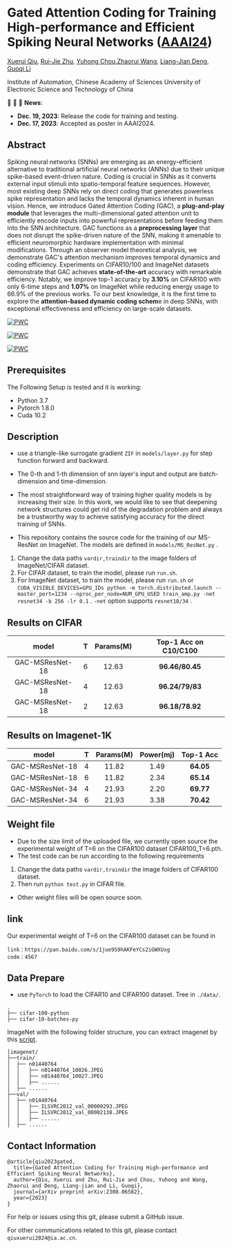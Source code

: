 # Gated Attention Coding for Training High-performance and Efficient Spiking Neural Networks ([AAAI24](https://arxiv.org/abs/2308.06582))

[Xuerui Qiu](https://scholar.google.com/citations?user=bMwW4e8AAAAJ&hl=zh-CN), [Rui-Jie Zhu](https://scholar.google.com/citations?user=08ITzJsAAAAJ&hl=zh-CN), [Yuhong Chou](),[Zhaorui Wang](), [Liang-Jian Deng](https://scholar.google.com/citations?user=TZs9NxkAAAAJ&hl=zh-CN), [Guoqi Li](https://scholar.google.com/citations?user=qCfE--MAAAAJ&)

Institute of Automation, Chinese Academy of Sciences
University of Electronic Science and Technology of China

:rocket:  :rocket:  :rocket: **News**:

- **Dec. 19, 2023**: Release the code for training and testing.
- **Dec. 17, 2023**: Accepted as poster in AAAI2024.

## Abstract
Spiking neural networks (SNNs) are emerging as an energy-efficient alternative to traditional artificial neural networks (ANNs) due to their unique spike-based event-driven nature. Coding is crucial in SNNs as it converts external input stimuli into spatio-temporal feature sequences. However, most existing deep SNNs rely on direct coding that generates powerless spike representation and lacks the temporal dynamics inherent in human vision. Hence, we introduce Gated Attention Coding (GAC), a **plug-and-play module** that leverages the multi-dimensional gated attention unit to efficiently encode inputs into powerful representations before feeding them into the SNN architecture. GAC functions as a **preprocessing layer** that does not disrupt the spike-driven nature of the SNN, making it amenable to efficient neuromorphic hardware implementation with minimal modifications. Through an observer model theoretical analysis, we demonstrate GAC's attention mechanism improves temporal dynamics and coding efficiency. Experiments on CIFAR10/100 and ImageNet datasets demonstrate that GAC achieves **state-of-the-art** accuracy with remarkable efficiency. Notably, we improve top-1 accuracy by **3.10\%** on CIFAR100 with only 6-time steps and **1.07\%** on ImageNet while reducing energy usage to 66.9\% of the previous works. To our best knowledge, it is the first time to explore the **attention-based dynamic coding schem**e in deep SNNs, with exceptional effectiveness and efficiency on large-scale datasets.

[![PWC](https://img.shields.io/endpoint.svg?url=https://paperswithcode.com/badge/gated-attention-coding-for-training-high/image-classification-on-cifar-10)](https://paperswithcode.com/sota/image-classification-on-cifar-10?p=gated-attention-coding-for-training-high)


[![PWC](https://img.shields.io/endpoint.svg?url=https://paperswithcode.com/badge/gated-attention-coding-for-training-high/image-classification-on-cifar-100)](https://paperswithcode.com/sota/image-classification-on-cifar-100?p=gated-attention-coding-for-training-high)


[![PWC](https://img.shields.io/endpoint.svg?url=https://paperswithcode.com/badge/gated-attention-coding-for-training-high/image-classification-on-imagenet)](https://paperswithcode.com/sota/image-classification-on-imagenet?p=gated-attention-coding-for-training-high)
## Prerequisites
The Following Setup is tested and it is working:
 * Python 3.7
 * Pytorch 1.8.0
 * Cuda 10.2

## Description
 * use a triangle-like surrogate gradient `ZIF` in `models/layer.py` for step function forward and backward.

 * The 0-th and 1-th dimension of snn layer's input and output are batch-dimension and time-dimension. 

 * The most straightforward way of training higher quality models is by increasing their size. In this work, we would like to see that deepening network structures could get rid of the degradation problem and always be a trustworthy way to achieve satisfying accuracy for the direct training of SNNs.

 * This repository contains the source code for the training of our MS-ResNet on ImageNet. The models are defined in `models/MS_ResNet.py` .

1. Change the data paths `vardir,traindir` to the image folders of ImageNet/CIFAR dataset.
2. For CIFAR dataset, to train the model, please run  `run.sh`.
3. For ImageNet dataset, to train the model, please run  `run.sh` or `CUDA_VISIBLE_DEVICES=GPU_IDs python -m torch.distributed.launch --master_port=1234 --nproc_per_node=NUM_GPU_USED train_amp.py -net resnet34 -b 256 -lr 0.1` .
`-net` option supports `resnet18/34` .

## Results on CIFAR

|    **model**    | **T** | Params(M) | Top-1 Acc on C10/C100 |
| :-------------: | :---: | :-------: | :-------------------: |
| GAC-MSResNet-18 |   6   |   12.63   |    **96.46/80.45**    |
| GAC-MSResNet-18 |   4   |   12.63   |    **96.24/79/83**    |
| GAC-MSResNet-18 |   2   |   12.63   |    **96.18/78.92**    |

## Results on Imagenet-1K

|    **model**    | **T** | Params(M) | Power(mj) | **Top-1 Acc** |
| :-------------: | :---: | :-------: | :-------: | :-----------: |
| GAC-MSResNet-18 |   4   |   11.82   |   1.49    |   **64.05**   |
| GAC-MSResNet-18 |   6   |   11.82   |   2.34    |   **65.14**   |
| GAC-MSResNet-34 |   4   |   21.93   |   2.20    |   **69.77**   |
| GAC-MSResNet-34 |   6   |   21.93   |   3.38    |   **70.42**   |



## Weight file
* Due to the size limit of the uploaded file, we currently open source the experimental weight of T=6 on the CIFAR100 dataset CIFAR100_T=6.pth.
* The test code can be run according to the following requirements
1. Change the data paths `vardir,traindir`  the image folders of CIFAR100 dataset.
2. Then run `python test.py` in CIFAR file.
* Other weight files will be open source soon.
## link
Our experimental weight of T=6 on the CIFAR100 dataset  can be found in 
~~~
link：https://pan.baidu.com/s/1jue9S9hAKFeYCs2iGWXUxg 
code：4567
~~~

## Data Prepare

- use `PyTorch` to load the CIFAR10 and CIFAR100 dataset.
Tree in `./data/`.

```shell
.
├── cifar-100-python
├── cifar-10-batches-py

```

ImageNet with the following folder structure, you can extract imagenet by this [script](https://gist.github.com/BIGBALLON/8a71d225eff18d88e469e6ea9b39cef4).

```shell
│imagenet/
├──train/
│  ├── n01440764
│  │   ├── n01440764_10026.JPEG
│  │   ├── n01440764_10027.JPEG
│  │   ├── ......
│  ├── ......
├──val/
│  ├── n01440764
│  │   ├── ILSVRC2012_val_00000293.JPEG
│  │   ├── ILSVRC2012_val_00002138.JPEG
│  │   ├── ......
│  ├── ......
```

## Contact Information

```
@article{qiu2023gated,
  title={Gated Attention Coding for Training High-performance and Efficient Spiking Neural Networks},
  author={Qiu, Xuerui and Zhu, Rui-Jie and Chou, Yuhong and Wang, Zhaorui and Deng, Liang-jian and Li, Guoqi},
  journal={arXiv preprint arXiv:2308.06582},
  year={2023}
}
```

For help or issues using this git, please submit a GitHub issue.

For other communications related to this git, please contact `qiuxuerui2024@ia.ac.cn`.
